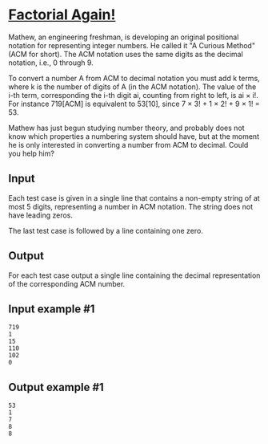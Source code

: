 # [Factorial Again!](https://www.e-olymp.com/en/problems/3744)
Mathew, an engineering freshman, is developing an original positional notation for representing integer numbers. He called it "A Curious Method" (ACM for short). The ACM notation uses the same digits as the decimal notation, i.e., 0 through 9.

To convert a number A from ACM to decimal notation you must add k terms, where k is the number of digits of A (in the ACM notation). The value of the i-th term, corresponding the i-th digit ai, counting from right to left, is ai × i!. For instance 719[ACM] is equivalent to 53[10], since 7 × 3! + 1 × 2! + 9 × 1! = 53.

Mathew has just begun studying number theory, and probably does not know which properties a numbering system should have, but at the moment he is only interested in converting a number from ACM to decimal. Could you help him?

## Input
Each test case is given in a single line that contains a non-empty string of at most 5 digits, representing a number in ACM notation. The string does not have leading zeros.

The last test case is followed by a line containing one zero.

## Output
For each test case output a single line containing the decimal representation of the corresponding ACM number.

## Input example #1
```
719
1
15
110
102
0
```

## Output example #1
```
53
1
7
8
8
```
